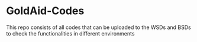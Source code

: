 # GoldAid-Codes
This repo consists of all codes that can be uploaded to the WSDs and BSDs to check the functionalities in different environments

